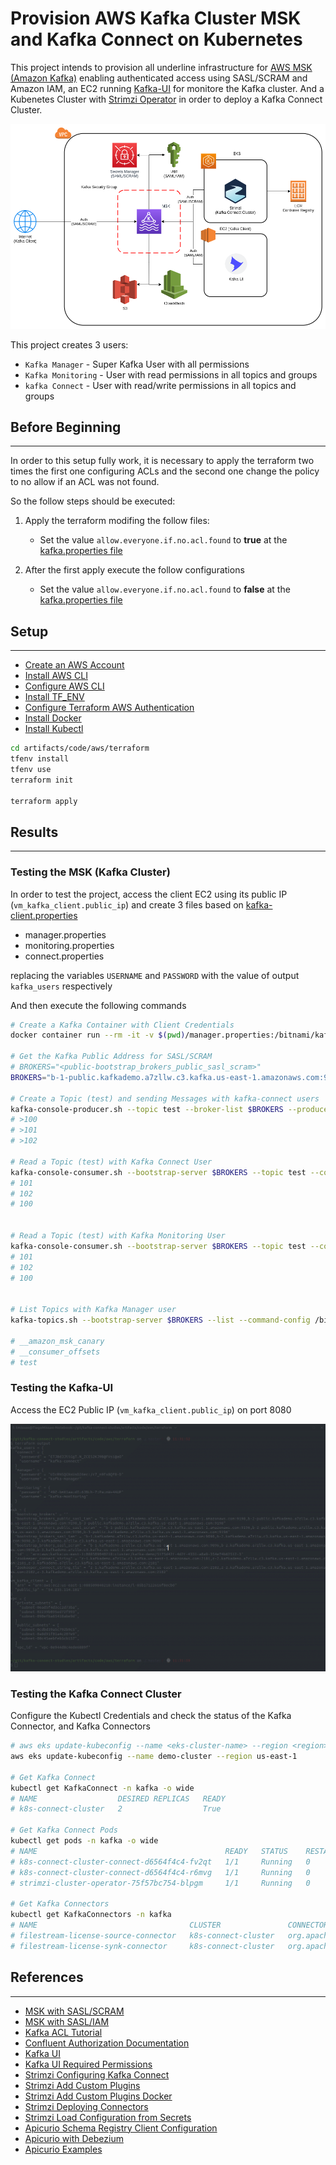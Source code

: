 # Provision AWS Kafka Cluster MSK and Kafka Connect on Kubernetes

This project intends to provision all underline infrastructure for [AWS MSK (Amazon Kafka)](https://aws.amazon.com/msk/) enabling authenticated access using SASL/SCRAM and Amazon IAM, an EC2 running [Kafka-UI](https://github.com/provectus/kafka-ui) for monitore the Kafka cluster. And a Kubenetes Cluster with [Strimzi Operator](https://strimzi.io/) in order to deploy a Kafka Connect Cluster.

![MSK](../../../pictures/08-MSK.png)

This project creates 3 users:

- `Kafka Manager` - Super Kafka User with all permissions
- `Kafka Monitoring` - User with read permissions in all topics and groups
- `kafka Connect` - User with read/write permissions in all topics and groups
## Before Beginning
---

In order to this setup fully work, it is necessary to apply the terraform two times the first one configuring ACLs and the second one change the policy to no allow if an ACL was not found.

So the follow steps should be executed:

1. Apply the terraform modifing the follow files:
    - Set the value `allow.everyone.if.no.acl.found` to **true** at the [kafka.properties file](./templates/kafka.properties)


2. After the first apply execute the follow configurations
    - Set the value `allow.everyone.if.no.acl.found` to **false** at the [kafka.properties file](./templates/kafka.properties)


## Setup
---
- [Create an AWS Account](https://aws.amazon.com/)
- [Install AWS CLI](https://docs.aws.amazon.com/cli/latest/userguide/getting-started-install.html)
- [Configure AWS CLI](https://docs.aws.amazon.com/cli/latest/userguide/cli-authentication-user.html)
- [Install TF_ENV](https://github.com/tfutils/tfenv)
- [Configure Terraform AWS Authentication](https://registry.terraform.io/providers/hashicorp/aws/latest/docs#environment-variables)
- [Install Docker](https://docs.docker.com/engine/install/ubuntu/)
- [Install Kubectl](https://kubernetes.io/docs/tasks/tools/)

```bash
cd artifacts/code/aws/terraform
tfenv install
tfenv use
terraform init

terraform apply
```

## Results
---

### Testing the MSK (Kafka Cluster)

In order to test the project, access the client EC2 using its public IP (`vm_kafka_client.public_ip`) and create 3 files based on [kafka-client.properties](./templates/kafka-client.properties)

- manager.properties
- monitoring.properties
- connect.properties

replacing the variables `USERNAME` and `PASSWORD` with the value of output `kafka_users` respectively

And then execute the following commands

```bash
# Create a Kafka Container with Client Credentials
docker container run --rm -it -v $(pwd)/manager.properties:/bitnami/kafka/config/manager.properties -v $(pwd)/connect.properties:/bitnami/kafka/config/connect.properties -v $(pwd)/monitoring.properties:/bitnami/kafka/config/monitoring.properties bitnami/kafka:3.4.0 bash

# Get the Kafka Public Address for SASL/SCRAM
# BROKERS="<public-bootstrap_brokers_public_sasl_scram>"
BROKERS="b-1-public.kafkademo.a7zllw.c3.kafka.us-east-1.amazonaws.com:9096,b-2-public.kafkademo.a7zllw.c3.kafka.us-east-1.amazonaws.com:9096,b-3-public.kafkademo.a7zllw.c3.kafka.us-east-1.amazonaws.com:9096"

# Create a Topic (test) and sending Messages with kafka-connect users
kafka-console-producer.sh --topic test --broker-list $BROKERS --producer.config /bitnami/kafka/config/connect.properties
# >100
# >101
# >102

# Read a Topic (test) with Kafka Connect User
kafka-console-consumer.sh --bootstrap-server $BROKERS --topic test --consumer.config /bitnami/kafka/config/connect.properties --from-beginning
# 101
# 102
# 100


# Read a Topic (test) with Kafka Monitoring User
kafka-console-consumer.sh --bootstrap-server $BROKERS --topic test --consumer.config /bitnami/kafka/config/monitoring.properties --from-beginning
# 101
# 102
# 100


# List Topics with Kafka Manager user
kafka-topics.sh --bootstrap-server $BROKERS --list --command-config /bitnami/kafka/config/manager.properties

# __amazon_msk_canary
# __consumer_offsets
# test
```

### Testing the Kafka-UI

Access the EC2 Public IP (`vm_kafka_client.public_ip`) on port 8080

<img src="../../../pictures/08-MSK-Monitoring.gif" width=1080 >

### Testing the Kafka Connect Cluster

Configure the Kubectl Credentials and check the status of the Kafka Connector, and Kafka Connectors

```bash
# aws eks update-kubeconfig --name <eks-cluster-name> --region <region>
aws eks update-kubeconfig --name demo-cluster --region us-east-1

# Get Kafka Connect
kubectl get KafkaConnect -n kafka -o wide
# NAME                  DESIRED REPLICAS   READY
# k8s-connect-cluster   2                  True

# Get Kafka Connect Pods
kubectl get pods -n kafka -o wide
# NAME                                          READY   STATUS    RESTARTS   AGE
# k8s-connect-cluster-connect-d6564f4c4-fv2qt   1/1     Running   0          19h
# k8s-connect-cluster-connect-d6564f4c4-r6mvg   1/1     Running   0          19h
# strimzi-cluster-operator-75f57bc754-blpgm     1/1     Running   0          2d3h

# Get Kafka Connectors
kubectl get KafkaConnectors -n kafka
# NAME                                  CLUSTER               CONNECTOR CLASS                                           MAX TASKS   READY
# filestream-license-source-connector   k8s-connect-cluster   org.apache.kafka.connect.file.FileStreamSourceConnector   2           True
# filestream-license-synk-connector     k8s-connect-cluster   org.apache.kafka.connect.file.FileStreamSinkConnector     2           True
```


## References
---

- [MSK with SASL/SCRAM](https://docs.aws.amazon.com/msk/latest/developerguide/msk-password.html)
- [MSK with SASL/IAM](https://docs.aws.amazon.com/msk/latest/developerguide/iam-access-control.html)
- [Kafka ACL Tutorial](https://supergloo.com/kafka-tutorials/kafka-acl/)
- [Confluent Authorization Documentation](https://docs.confluent.io/platform/current/kafka/authorization.html)
- [Kafka UI](https://github.com/provectus/kafka-ui)
- [Kafka UI Required Permissions](https://docs.kafka-ui.provectus.io/configuration/permissions/required-acls)
- [Strimzi Configuring Kafka Connect](https://strimzi.io/docs/operators/latest/deploying#con-kafka-connect-config-str)
- [Strimzi Add Custom Plugins](https://strimzi.io/docs/operators/latest/configuring.html#plugins)
- [Strimzi Add Custom Plugins Docker](https://strimzi.io/docs/operators/latest/full/deploying.html#creating-new-image-from-base-str)
- [Strimzi Deploying Connectors](https://strimzi.io/docs/operators/latest/deploying#proc-deploying-kafkaconnector-str)
- [Strimzi Load Configuration from Secrets](https://strimzi.io/docs/operators/latest/deploying#assembly-loading-config-with-providers-str)
- [Apicurio Schema Registry Client Configuration](https://www.apicur.io/registry/docs/apicurio-registry/2.4.x/getting-started/assembly-configuring-kafka-client-serdes.html)
- [Apicurio with Debezium](https://debezium.io/documentation/reference/stable/configuration/avro.html#overview-of-deploying-a-debezium-connector-that-uses-avro-serialization)
- [Apicurio Examples](https://github.com/debezium/debezium-examples/blob/main/tutorial/register-mysql-apicurio-converter-avro.json)